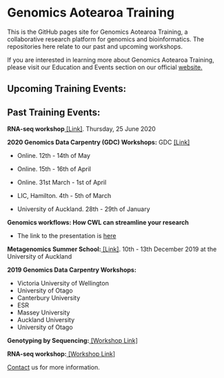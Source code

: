# Genomics Aotearoa Training
This is the GitHub pages site for Genomics Aotearoa Training, a collaborative research platform for genomics and bioinformatics. The repositories here relate to our past and upcoming workshops.

If you are interested in learning more about Genomics Aotearoa Training, please visit our Education and Events section on our official <a href="https://www.genomics-aotearoa.org.nz/education-events">website.</a>
## Upcoming Training Events:




 
## Past Training Events:

**RNA-seq workshop**<a href="https://github.com/GenomicsAotearoa/RNA-seq-workshop"> [Link]</a>. Thursday, 25 June 2020 

**2020 Genomics Data Carpentry (GDC) Workshops:**
GDC <a href="https://datacarpentry.org/genomics-workshop/">[Link]</a>

- Online. 12th - 14th of May

- Online. 15th - 16th of April

- Online. 31st March - 1st of April

- LIC, Hamilton. 4th - 5th of March

- University of Auckland. 28th - 29th of January

**Genomics workflows: How CWL can streamline your research** 
- The link to the presentation is <a href="https://www.nesi.org.nz/news/2020/03/webinar-recording-available–-genomics-workflows-how-cwl-can-streamline-your-research">here</a>

**Metagenomics Summer School:**<a href="https://github.com/GenomicsAotearoa/metagenomics_summer_school"> [Link]</a>. 10th - 13th December 2019 at the University of Auckland

**2019 Genomics Data Carpentry Workshops:**

- Victoria University of Wellington
- University of Otago
- Canterbury University
- ESR
- Massey University
- Auckland University
- University of Otago

**Genotyping by Sequencing:**<a href="https://otagomohio.github.io/2019-06-11_GBS_EE/"> [Workshop Link]<a/>

**RNA-seq workshop:**<a href="https://github.com/gregomics/RNAseqWorkshop2018/"> [Workshop Link]</a>




<a href="https://www.genomics-aotearoa.org.nz/contact-us">Contact<a/> us for more information.



